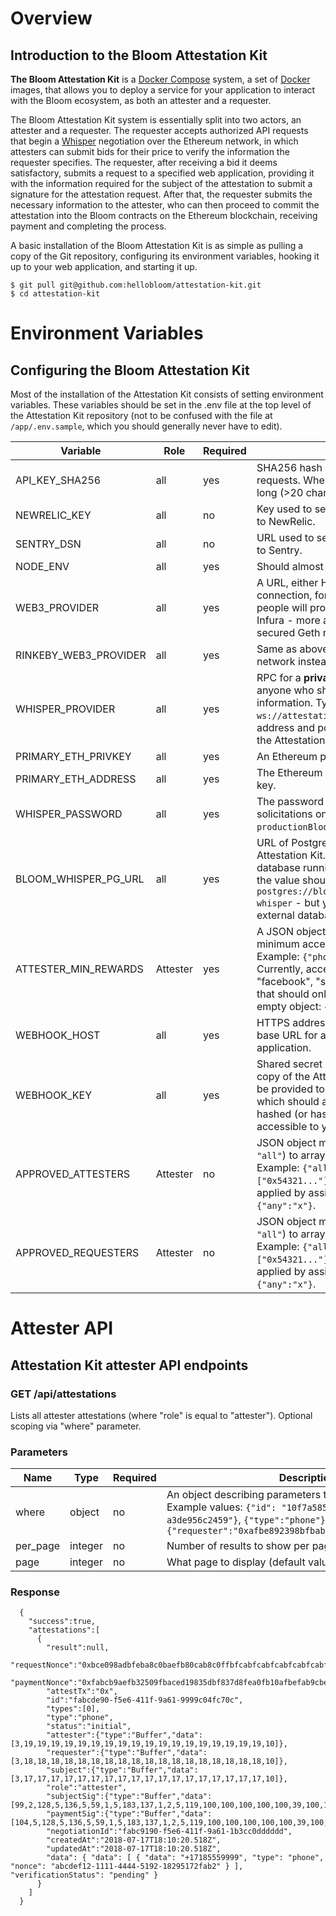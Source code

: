 # Overview
## Introduction to the Bloom Attestation Kit

**The Bloom Attestation Kit** is a [Docker Compose](https://docs.docker.com/compose/) system, a set of [Docker](https://www.docker.com/what-docker) images, that allows you to deploy a service for your application to interact with the Bloom ecosystem, as both an attester and a requester.

The Bloom Attestation Kit system is essentially split into two actors, an attester and a requester. The requester accepts authorized API requests that begin a [Whisper](https://github.com/ethereum/wiki/wiki/Whisper) negotiation over the Ethereum network, in which attesters can submit bids for their price to verify the information the requester specifies. The requester, after receiving a bid it deems satisfactory, submits a request to a specified web application, providing it with the information required for the subject of the attestation to submit a signature for the attestation request. After that, the requester submits the necessary information to the attester, who can then proceed to commit the attestation into the Bloom contracts on the Ethereum blockchain, receiving payment and completing the process.

A basic installation of the Bloom Attestation Kit is as simple as pulling a copy of the Git repository, configuring its environment variables, hooking it up to your web application, and starting it up.

```
$ git pull git@github.com:hellobloom/attestation-kit.git
$ cd attestation-kit
```

# Environment Variables
## Configuring the Bloom Attestation Kit

Most of the installation of the Attestation Kit consists of setting environment variables. These variables should be set in the .env file at the top level of the Attestation Kit repository (not to be confused with the file at ```/app/.env.sample```, which you should generally never have to edit).

| Variable      | Role |  Required | Description |
| ----------- | ----------- | -----------| ----------- |
| API_KEY_SHA256 | all      | yes         | SHA256 hash of API key required to authenticate requests. When generating a key, make sure to use a long (>20 characters) random string.|
| NEWRELIC_KEY | all | no | Key used to send events and debugging information to NewRelic.|
| SENTRY_DSN | all | no | URL used to send events and debugging information to Sentry.|
| NODE_ENV | all | yes | Should almost always be set to "production".|
| WEB3_PROVIDER | all | yes | A URL, either HTTPS or a local websocket/RPC connection, for an Ethereum RPC provider. Most people will probably want to set up an account with Infura - more advanced users may prefer to set up a secured Geth node for this purpose.|
| RINKEBY_WEB3_PROVIDER| all | yes | Same as above, except for the Rinkeby Ethereum test network instead of the main Ethereum network.|
| WHISPER_PROVIDER | all | yes | RPC for a **private** geth node, i.e., not accessible by anyone who shouldn't have access to your secured information. Typically, you'll want to simply set this to ```ws://attestation-kit_gethworker_1:8546```, the default address and port for the geth node contained within the Attestation Kit Compose environment. |
| PRIMARY_ETH_PRIVKEY | all | yes | 	An Ethereum private key. |
| PRIMARY_ETH_ADDRESS | all | yes | The Ethereum address derived from the above private key. |
| WHISPER_PASSWORD | all | yes | The password used for decryption of public solicitations on Whisper. By default, set this to `productionBloom`.|
| BLOOM_WHISPER_PG_URL	| all | yes | URL of PostgreSQL database to be used through the Attestation Kit. By default, there's a PostgreSQL database running within the Attestation Kit- for which the value should be set to ```postgres://bloomwhisper:bloomwhisperpw@pgdb/bloom-whisper``` - but you can also set this to the URL of an external database. |
| ATTESTER_MIN_REWARDS | Attester | yes | 	A JSON object mapping types of attestations to minimum acceptable rewards, as measured in BLT. Example: ```{"phone":"0.1", "sanction":"0.1"}```. Currently, acceptable keys are "phone", "email", "facebook", "sanction", and "pep-screen". For a node that should only operate as a requester, supply an empty object: ```{}```.|
| WEBHOOK_HOST | all | yes | HTTPS address for your application - this will be the base URL for any webhooks hosted by your application.|
| WEBHOOK_KEY | all | yes | Shared secret key (string) for authenticating your copy of the Attestation Kit to your application. Key will be provided to your application as a header ```api_token```, which should authenticate it against a securely hashed (or hashed and salted) copy stored in a place accessible to your application.|
| APPROVED_ATTESTERS | Attester | no | JSON object mapping attestation types (or string ```"all"```) to array of Ethereum addresses of attesters. Example: ```{"all": ["0x19859151..."], "email": ["0x54321..."]}```. A universal whitelist can also be applied by assigning any value to the property ```"any"```: ```{"any":"x"}```.| 
| APPROVED_REQUESTERS | Attester | no | JSON object mapping attestation types (or string ```"all"```) to array of Ethereum addresses of requesters. Example: ```{"all": ["0x19859151..."], "email": ["0x54321..."]}```. A universal whitelist can also be applied by assigning any value to the property ```"any"```: ```{"any":"x"}```.|

# Attester API
## Attestation Kit attester API endpoints

### GET /api/attestations
Lists all attester attestations (where "role" is equal to "attester"). Optional scoping via "where" parameter.

### Parameters
| Name | Type | Required |Description |
| ----------- | ----------- | -----------| ----------- |
| where | object | no | 	An object describing parameters to match for attestations. Example values: ```{"id": "10f7a585-6aa8-4efb-b621-a3de956c2459"}```, ```{"type":"phone"}```, ```{"requester":"0xafbe892398bfbabcebfa92185918325abc19a"}```|
| per_page | integer | no | Number of results to show per page (default value is 100)|
| page | integer | no | What page to display (default value is 0) |

### Response
```
  {  
    "success":true,
    "attestations":[  
      {  
        "result":null,
        "requestNonce":"0xbce098adbfeba8c0baefb80cab8c0ffbfcabfcabfcabfcabfcabfcabfcabfcaa",
        "paymentNonce":"0xfabcb9aefb32509fbaced19835dbf837d8fea0fb10afbefab9cbea081bf8af9c",
        "attestTx":"0x",
        "id":"fabcde90-f5e6-411f-9a61-9999c04fc70c",
        "types":[0],
        "type":"phone",
        "status":"initial",
        "attester":{"type":"Buffer","data":[3,19,19,19,19,19,19,19,19,19,19,19,19,19,19,19,19,19,19,10]},
        "requester":{"type":"Buffer","data":[3,18,18,18,18,18,18,18,18,18,18,18,18,18,18,18,18,18,18,10]},
        "subject":{"type":"Buffer","data":[3,17,17,17,17,17,17,17,17,17,17,17,17,17,17,17,17,17,17,10]},
        "role":"attester",
        "subjectSig":{"type":"Buffer","data":[99,2,128,5,136,5,59,1,5,183,137,1,2,5,119,100,100,100,100,100,39,100,100,100,100,100,100,100,100,100,100,100,100,100,100,100,100,100,100,25,25,25,250,250,23,250,250,7,250,30,11,55,11,22,33,44,25,15,62,42,21,167,66,34,28]},
        "paymentSig":{"type":"Buffer","data":[104,5,128,5,136,5,59,1,5,183,137,1,2,5,119,100,100,100,100,100,39,100,100,100,100,100,100,100,100,100,100,100,100,100,100,100,100,100,100,25,25,25,250,250,23,250,250,7,250,30,11,55,11,22,33,44,25,15,62,42,21,167,66,34,28]},
        "negotiationId":"fabc9190-f5e6-411f-9a61-1b3cc0dddddd",
        "createdAt":"2018-07-17T18:10:20.518Z",
        "updatedAt":"2018-07-17T18:10:20.518Z",
        "data": { "data": [ { "data": "+17185559999", "type": "phone", "nonce": "abcdef12-1111-4444-5192-18295172fab2" } ], "verificationStatus": "pending" }
      }
    ]
  }
```
